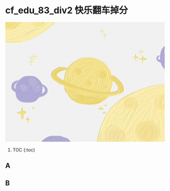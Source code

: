 # cf_edu_83_div2 快乐翻车掉分
![hello](images/img-0d26d19f624280348f523fd452336fcf.jpg)
1. TOC
{:toc}

## A


## B
